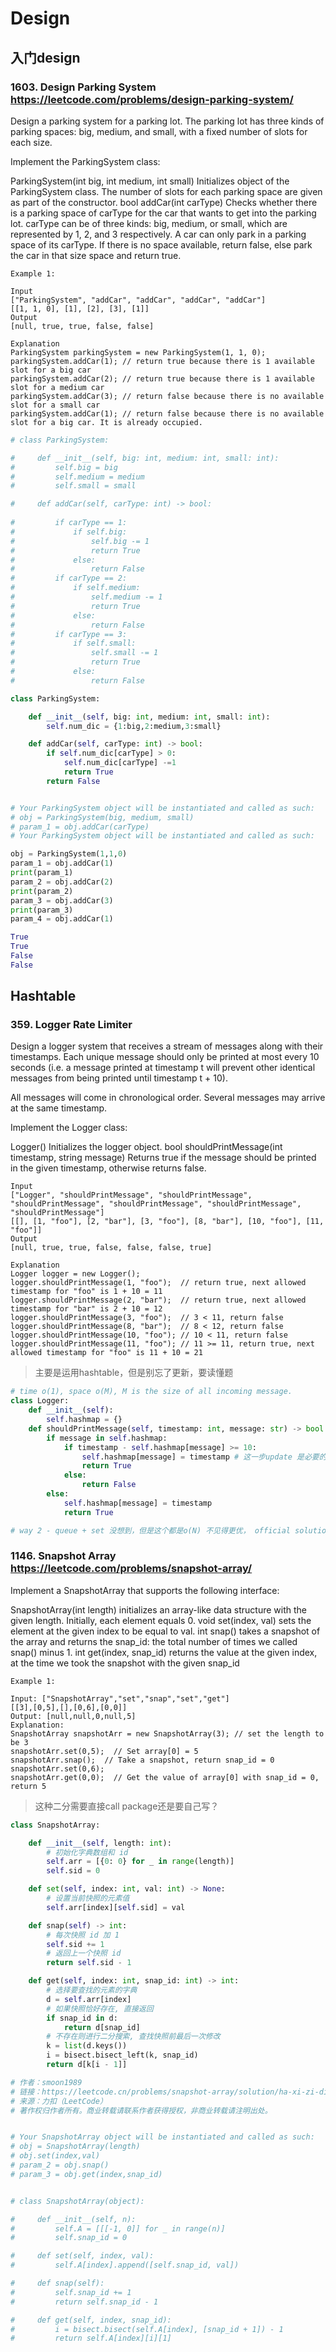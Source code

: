 # Design 


## 入门design

### 1603. Design Parking System https://leetcode.com/problems/design-parking-system/ 

Design a parking system for a parking lot. The parking lot has three kinds of parking spaces: big, medium, and small, with a fixed number of slots for each size.

Implement the ParkingSystem class:

ParkingSystem(int big, int medium, int small) Initializes object of the ParkingSystem class. The number of slots for each parking space are given as part of the constructor.
bool addCar(int carType) Checks whether there is a parking space of carType for the car that wants to get into the parking lot. carType can be of three kinds: big, medium, or small, which are represented by 1, 2, and 3 respectively. A car can only park in a parking space of its carType. If there is no space available, return false, else park the car in that size space and return true.
 
```
Example 1:

Input
["ParkingSystem", "addCar", "addCar", "addCar", "addCar"]
[[1, 1, 0], [1], [2], [3], [1]]
Output
[null, true, true, false, false]

Explanation
ParkingSystem parkingSystem = new ParkingSystem(1, 1, 0);
parkingSystem.addCar(1); // return true because there is 1 available slot for a big car
parkingSystem.addCar(2); // return true because there is 1 available slot for a medium car
parkingSystem.addCar(3); // return false because there is no available slot for a small car
parkingSystem.addCar(1); // return false because there is no available slot for a big car. It is already occupied.
```

```python
# class ParkingSystem:

#     def __init__(self, big: int, medium: int, small: int):
#         self.big = big 
#         self.medium = medium
#         self.small = small

#     def addCar(self, carType: int) -> bool:
        
#         if carType == 1:
#             if self.big:
#                 self.big -= 1
#                 return True
#             else:
#                 return False 
#         if carType == 2:
#             if self.medium:
#                 self.medium -= 1
#                 return True
#             else:
#                 return False 
#         if carType == 3:
#             if self.small:
#                 self.small -= 1
#                 return True
#             else:
#                 return False         

class ParkingSystem:

    def __init__(self, big: int, medium: int, small: int):
        self.num_dic = {1:big,2:medium,3:small}

    def addCar(self, carType: int) -> bool:
        if self.num_dic[carType] > 0:
            self.num_dic[carType] -=1
            return True
        return False


# Your ParkingSystem object will be instantiated and called as such:
# obj = ParkingSystem(big, medium, small)
# param_1 = obj.addCar(carType)
# Your ParkingSystem object will be instantiated and called as such:

obj = ParkingSystem(1,1,0)
param_1 = obj.addCar(1)
print(param_1)
param_2 = obj.addCar(2)
print(param_2)
param_3 = obj.addCar(3)
print(param_3)
param_4 = obj.addCar(1)

True
True
False
False

```




## Hashtable 

### 359. Logger Rate Limiter  
Design a logger system that receives a stream of messages along with their timestamps. Each unique message should only be printed at most every 10 seconds (i.e. a message printed at timestamp t will prevent other identical messages from being printed until timestamp t + 10).

All messages will come in chronological order. Several messages may arrive at the same timestamp.

Implement the Logger class:

Logger() Initializes the logger object.
bool shouldPrintMessage(int timestamp, string message) Returns true if the message should be printed in the given timestamp, otherwise returns false.
```
Input
["Logger", "shouldPrintMessage", "shouldPrintMessage", "shouldPrintMessage", "shouldPrintMessage", "shouldPrintMessage", "shouldPrintMessage"]
[[], [1, "foo"], [2, "bar"], [3, "foo"], [8, "bar"], [10, "foo"], [11, "foo"]]
Output
[null, true, true, false, false, false, true]

Explanation
Logger logger = new Logger();
logger.shouldPrintMessage(1, "foo");  // return true, next allowed timestamp for "foo" is 1 + 10 = 11
logger.shouldPrintMessage(2, "bar");  // return true, next allowed timestamp for "bar" is 2 + 10 = 12
logger.shouldPrintMessage(3, "foo");  // 3 < 11, return false
logger.shouldPrintMessage(8, "bar");  // 8 < 12, return false
logger.shouldPrintMessage(10, "foo"); // 10 < 11, return false
logger.shouldPrintMessage(11, "foo"); // 11 >= 11, return true, next allowed timestamp for "foo" is 11 + 10 = 21
```
> 主要是运用hashtable，但是别忘了更新，要读懂题

```python
# time o(1), space o(M), M is the size of all incoming message. 
class Logger:
    def __init__(self):
        self.hashmap = {}
    def shouldPrintMessage(self, timestamp: int, message: str) -> bool:
        if message in self.hashmap:
            if timestamp - self.hashmap[message] >= 10:
                self.hashmap[message] = timestamp # 这一步update 是必要的！
                return True
            else:
                return False
        else: 
            self.hashmap[message] = timestamp
            return True

# way 2 - queue + set 没想到，但是这个都是o(N) 不见得更优， official solution 
```

### 1146. Snapshot Array https://leetcode.com/problems/snapshot-array/ 
Implement a SnapshotArray that supports the following interface:

SnapshotArray(int length) initializes an array-like data structure with the given length.  Initially, each element equals 0.
void set(index, val) sets the element at the given index to be equal to val.
int snap() takes a snapshot of the array and returns the snap_id: the total number of times we called snap() minus 1.
int get(index, snap_id) returns the value at the given index, at the time we took the snapshot with the given snap_id
 
```
Example 1:

Input: ["SnapshotArray","set","snap","set","get"]
[[3],[0,5],[],[0,6],[0,0]]
Output: [null,null,0,null,5]
Explanation: 
SnapshotArray snapshotArr = new SnapshotArray(3); // set the length to be 3
snapshotArr.set(0,5);  // Set array[0] = 5
snapshotArr.snap();  // Take a snapshot, return snap_id = 0
snapshotArr.set(0,6);
snapshotArr.get(0,0);  // Get the value of array[0] with snap_id = 0, return 5
```
> 这种二分需要直接call package还是要自己写？ 
```python
class SnapshotArray:

    def __init__(self, length: int):
        # 初始化字典数组和 id
        self.arr = [{0: 0} for _ in range(length)]
        self.sid = 0

    def set(self, index: int, val: int) -> None:
        # 设置当前快照的元素值
        self.arr[index][self.sid] = val

    def snap(self) -> int:
        # 每次快照 id 加 1
        self.sid += 1
        # 返回上一个快照 id
        return self.sid - 1

    def get(self, index: int, snap_id: int) -> int:
        # 选择要查找的元素的字典
        d = self.arr[index]
        # 如果快照恰好存在, 直接返回
        if snap_id in d:
            return d[snap_id]
        # 不存在则进行二分搜索, 查找快照前最后一次修改
        k = list(d.keys())
        i = bisect.bisect_left(k, snap_id)
        return d[k[i - 1]]

# 作者：smoon1989
# 链接：https://leetcode.cn/problems/snapshot-array/solution/ha-xi-zi-dian-er-fen-cha-zhao-python3-by-smoon1989/
# 来源：力扣（LeetCode）
# 著作权归作者所有。商业转载请联系作者获得授权，非商业转载请注明出处。       


# Your SnapshotArray object will be instantiated and called as such:
# obj = SnapshotArray(length)
# obj.set(index,val)
# param_2 = obj.snap()
# param_3 = obj.get(index,snap_id)


# class SnapshotArray(object):

#     def __init__(self, n):
#         self.A = [[[-1, 0]] for _ in range(n)]
#         self.snap_id = 0

#     def set(self, index, val):
#         self.A[index].append([self.snap_id, val])

#     def snap(self):
#         self.snap_id += 1
#         return self.snap_id - 1

#     def get(self, index, snap_id):
#         i = bisect.bisect(self.A[index], [snap_id + 1]) - 1
#         return self.A[index][i][1]
``` 







